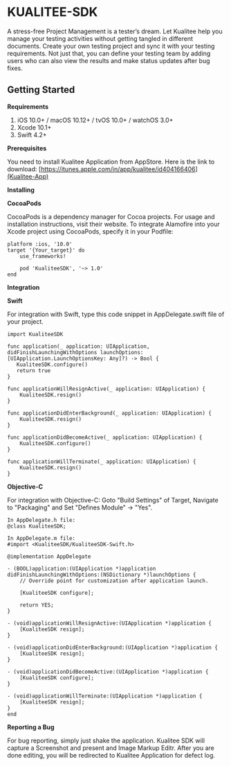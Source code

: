 # **KUALITEE-SDK**

A stress-free Project Management is a tester’s dream. Let Kualitee help you manage your testing activities without getting tangled in different documents. Create your own testing project and sync it with your testing requirements. Not just that, you can define your testing team by adding users who can also view the results and make status updates after bug fixes.
	

## **Getting Started**

**Requirements**

1. iOS 10.0+ / macOS 10.12+ / tvOS 10.0+ / watchOS 3.0+
1. Xcode 10.1+
1. Swift 4.2+


**Prerequisites**

You need to install Kualitee Application from AppStore. 
Here is the link to download: [https://itunes.apple.com/in/app/kualitee/id404166406](Kualitee-App)

**Installing**

**CocoaPods**

CocoaPods is a dependency manager for Cocoa projects. For usage and installation instructions, visit their website. To integrate Alamofire into your Xcode project using CocoaPods, specify it in your Podfile:

	platform :ios, '10.0'
	target '{Your_target}' do
		use_frameworks!
		
		pod 'KualiteeSDK', '~> 1.0'
	end


**Integration**

**Swift**

For integration with Swift, type this code snippet in AppDelegate.swift file of your project.

	import KualiteeSDK
	
	func application(_ application: UIApplication, didFinishLaunchingWithOptions launchOptions: [UIApplication.LaunchOptionsKey: Any]?) -> Bool {     
	   KualiteeSDK.configure()
	   return true
	}
	
	func applicationWillResignActive(_ application: UIApplication) {
	    KualiteeSDK.resign()
	}
	
	func applicationDidEnterBackground(_ application: UIApplication) {
	    KualiteeSDK.resign()
	}
	
	func applicationDidBecomeActive(_ application: UIApplication) {
	    KualiteeSDK.configure()
	}
	
	func applicationWillTerminate(_ application: UIApplication) {
	    KualiteeSDK.resign()
	}


**Objective-C**

For integration with Objective-C: 
Goto "Build Settings" of Target, Navigate to "Packaging" and Set "Defines Module" -> "Yes".

	In AppDelegate.h file:
	@class KualiteeSDK;

	In AppDelegate.m file:
	#import <KualiteeSDK/KualiteeSDK-Swift.h>
	
	@implementation AppDelegate
	
	- (BOOL)application:(UIApplication *)application didFinishLaunchingWithOptions:(NSDictionary *)launchOptions {
	    // Override point for customization after application launch.
	    
	    [KualiteeSDK configure];
	    
	    return YES;
	}
	
	- (void)applicationWillResignActive:(UIApplication *)application {
	    [KualiteeSDK resign];
	}
	
	- (void)applicationDidEnterBackground:(UIApplication *)application {
	    [KualiteeSDK resign];
	}
	
	- (void)applicationDidBecomeActive:(UIApplication *)application {
	    [KualiteeSDK configure];
	}
	
	- (void)applicationWillTerminate:(UIApplication *)application {
	    [KualiteeSDK resign];
    }
    end

**Reporting a Bug**

For bug reporting, simply just shake the application. Kualitee SDK will capture a Screenshot and present and Image Markup Editr. After you are done editing, you will be redirected to Kualitee Application for defect log.

